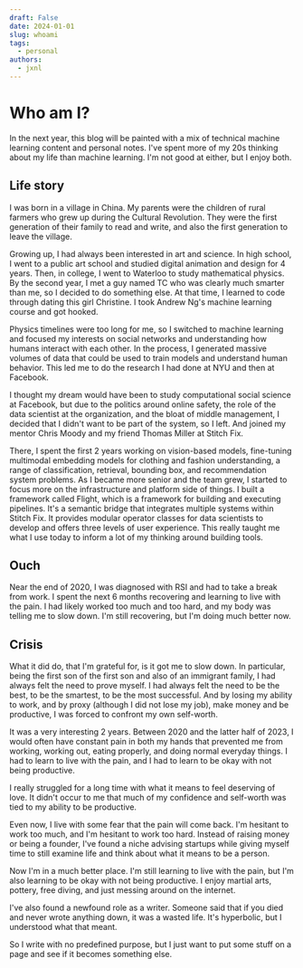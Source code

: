 ```yaml
---
draft: False
date: 2024-01-01
slug: whoami
tags:
  - personal
authors:
  - jxnl
---
```


# Who am I?

In the next year, this blog will be painted with a mix of technical machine learning content and personal notes. I've spent more of my 20s thinking about my life than machine learning. I'm not good at either, but I enjoy both.

## Life story

I was born in a village in China. My parents were the children of rural farmers who grew up during the Cultural Revolution. They were the first generation of their family to read and write, and also the first generation to leave the village.

Growing up, I had always been interested in art and science. In high school, I went to a public art school and studied digital animation and design for 4 years. Then, in college, I went to Waterloo to study mathematical physics. By the second year, I met a guy named TC who was clearly much smarter than me, so I decided to do something else. At that time, I learned to code through dating this girl Christine. I took Andrew Ng's machine learning course and got hooked.

Physics timelines were too long for me, so I switched to machine learning and focused my interests on social networks and understanding how humans interact with each other. In the process, I generated massive volumes of data that could be used to train models and understand human behavior. This led me to do the research I had done at NYU and then at Facebook.

I thought my dream would have been to study computational social science at Facebook, but due to the politics around online safety, the role of the data scientist at the organization, and the bloat of middle management, I decided that I didn't want to be part of the system, so I left. And joined my mentor Chris Moody and my friend Thomas Miller at Stitch Fix.

There, I spent the first 2 years working on vision-based models, fine-tuning multimodal embedding models for clothing and fashion understanding, a range of classification, retrieval, bounding box, and recommendation system problems. As I became more senior and the team grew, I started to focus more on the infrastructure and platform side of things. I built a framework called Flight, which is a framework for building and executing pipelines. It's a semantic bridge that integrates multiple systems within Stitch Fix. It provides modular operator classes for data scientists to develop and offers three levels of user experience. This really taught me what I use today to inform a lot of my thinking around building tools.

## Ouch

Near the end of 2020, I was diagnosed with RSI and had to take a break from work. I spent the next 6 months recovering and learning to live with the pain. I had likely worked too much and too hard, and my body was telling me to slow down. I'm still recovering, but I'm doing much better now.

## Crisis

What it did do, that I'm grateful for, is it got me to slow down. In particular, being the first son of the first son and also of an immigrant family, I had always felt the need to prove myself. I had always felt the need to be the best, to be the smartest, to be the most successful. And by losing my ability to work, and by proxy (although I did not lose my job), make money and be productive, I was forced to confront my own self-worth.

It was a very interesting 2 years. Between 2020 and the latter half of 2023, I would often have constant pain in both my hands that prevented me from working, working out, eating properly, and doing normal everyday things. I had to learn to live with the pain, and I had to learn to be okay with not being productive.

I really struggled for a long time with what it means to feel deserving of love. It didn't occur to me that much of my confidence and self-worth was tied to my ability to be productive.

Even now, I live with some fear that the pain will come back. I'm hesitant to work too much, and I'm hesitant to work too hard. Instead of raising money or being a founder, I've found a niche advising startups while giving myself time to still examine life and think about what it means to be a person.

Now I'm in a much better place. I'm still learning to live with the pain, but I'm also learning to be okay with not being productive. I enjoy martial arts, pottery, free diving, and just messing around on the internet.

I've also found a newfound role as a writer. Someone said that if you died and never wrote anything down, it was a wasted life. It's hyperbolic, but I understood what that meant.

So I write with no predefined purpose, but I just want to put some stuff on a page and see if it becomes something else.
